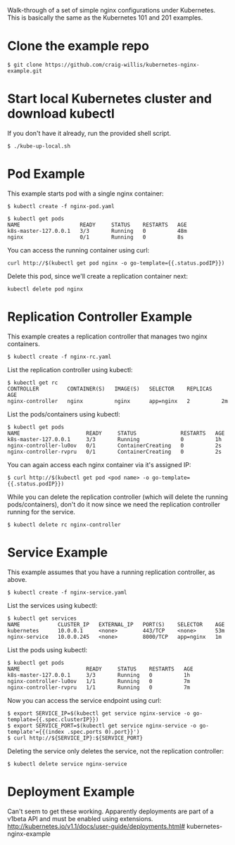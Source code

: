 Walk-through of a set of simple nginx configurations under Kubernetes. This is basically the same as the Kubernetes 101 and 201 examples.

# Clone the example repo

```
$ git clone https://github.com/craig-willis/kubernetes-nginx-example.git
```

# Start local Kubernetes cluster and download kubectl

If you don't have it already, run the provided shell script.
```
$ ./kube-up-local.sh
```

# Pod Example

This example starts pod with a single nginx container:

```
$ kubectl create -f nginx-pod.yaml
 
$ kubectl get pods
NAME                   READY     STATUS    RESTARTS   AGE
k8s-master-127.0.0.1   3/3       Running   0          48m
nginx                  0/1       Running   0          8s
```

You can access the running container using curl:
```
curl http://$(kubectl get pod nginx -o go-template={{.status.podIP}})
```

Delete this pod, since we'll create a replication container next:
```
kubectl delete pod nginx
```


# Replication Controller Example

This example creates a replication controller that manages two nginx containers. 

```
$ kubectl create -f nginx-rc.yaml
```
 
List the replication controller using kubectl:
```
$ kubectl get rc
CONTROLLER         CONTAINER(S)   IMAGE(S)   SELECTOR    REPLICAS   AGE
nginx-controller   nginx          nginx      app=nginx   2          2m
```
 
List the pods/containers using kubectl:
```
$ kubectl get pods
NAME                     READY     STATUS              RESTARTS   AGE
k8s-master-127.0.0.1     3/3       Running             0          1h
nginx-controller-lu0ov   0/1       ContainerCreating   0          2s
nginx-controller-rvpru   0/1       ContainerCreating   0          2s
```

You can again access each nginx container via it's assigned IP:
```
$ curl http://$(kubectl get pod <pod name> -o go-template={{.status.podIP}})
```

While you can delete the replication controller (which will delete the running pods/containers), don't do it now since we need the replication controller running for the service.

```
$ kubectl delete rc nginx-controller 
```
 
# Service Example

This example assumes that you have a running replication controller, as above. 
 
```
$ kubectl create -f nginx-service.yaml 
```
 
List the services using kubectl:
```
$ kubectl get services
NAME            CLUSTER_IP   EXTERNAL_IP   PORT(S)    SELECTOR    AGE
kubernetes      10.0.0.1     <none>        443/TCP    <none>      53m
nginx-service   10.0.0.245   <none>        8000/TCP   app=nginx   1m
```
 
List the pods using kubectl:
```
$ kubectl get pods
NAME                     READY     STATUS    RESTARTS   AGE
k8s-master-127.0.0.1     3/3       Running   0          1h
nginx-controller-lu0ov   1/1       Running   0          7m
nginx-controller-rvpru   1/1       Running   0          7m
```
 
Now you can access the service endpoint using curl:
```
$ export SERVICE_IP=$(kubectl get service nginx-service -o go-template={{.spec.clusterIP}})
$ export SERVICE_PORT=$(kubectl get service nginx-service -o go-template'={{(index .spec.ports 0).port}}')
$ curl http://${SERVICE_IP}:${SERVICE_PORT}
```
 
Deleting the service only deletes the service, not the replication controller:
```
$ kubectl delete service nginx-service 
```
 
# Deployment Example

Can't seem to get these working.  Apparently deployments are part of a v1beta API and must be enabled using extensions.
http://kubernetes.io/v1.1/docs/user-guide/deployments.html# kubernetes-nginx-example
